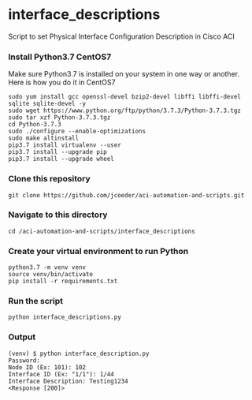 # interface_descriptions
Script to set Physical Interface Configuration Description in Cisco ACI

### Install Python3.7 CentOS7
Make sure Python3.7 is installed on your system in one way or another.  Here is how you do it in CentOS7
```
sudo yum install gcc openssl-devel bzip2-devel libffi libffi-devel sqlite sqlite-devel -y
sudo wget https://www.python.org/ftp/python/3.7.3/Python-3.7.3.tgz
sudo tar xzf Python-3.7.3.tgz
cd Python-3.7.3
sudo ./configure --enable-optimizations
sudo make altinstall
pip3.7 install virtualenv --user
pip3.7 install --upgrade pip
pip3.7 install --upgrade wheel
```

### Clone this repository
```git clone https://github.com/jcoeder/aci-automation-and-scripts.git```

### Navigate to this directory
```cd /aci-automation-and-scripts/interface_descriptions```

### Create your virtual environment to run Python
```
python3.7 -m venv venv
source venv/bin/activate
pip install -r requirements.txt
```

### Run the script
```python interface_descriptions.py```

### Output
```
(venv) $ python interface_description.py 
Password: 
Node ID (Ex: 101): 102
Interface ID (Ex: "1/1"): 1/44
Interface Description: Testing1234
<Response [200]>
